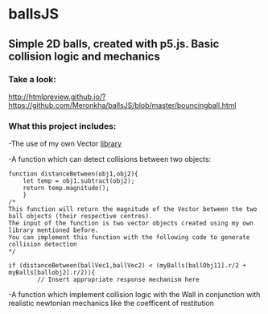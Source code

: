 # ballsJS
## Simple 2D balls, created with p5.js. Basic collision logic and mechanics

### Take a look:
http://htmlpreview.github.io/?https://github.com/Meronkha/ballsJS/blob/master/bouncingball.html

### What this project includes:

  -The use of my own Vector [library]( https://github.com/Meronkha/vectorJS)
  
  -A function which can detect collisions between two objects:
  
  ```JS
  function distanceBetween(obj1,obj2){
      let temp = obj1.subtract(obj2);
      return temp.magnitude();
      }
  /*
  This function will return the magnitude of the Vector between the two ball objects (their respective centres).
  The input of the function is two vector objects created using my own library mentioned before. 
  You can implement this function with the following code to generate collision detection
  */
  
  if (distanceBetween(ballVec1,ballVec2) < (myBalls[ballObj11].r/2 + myBalls[ballobj2].r/2)){
          // Insert appropriate response mechanism here
  ```
  -A function which implement collision logic with the Wall in conjunction with realistic newtonian mechanics
   like the coefficent of restitution
